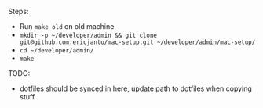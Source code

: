 Steps:
- Run `make old` on old machine
- `mkdir -p ~/developer/admin && git clone git@github.com:ericjanto/mac-setup.git ~/developer/admin/mac-setup/`
- `cd ~/developer/admin/`
- `make`

TODO:
- dotfiles should be synced in here, update path to dotfiles when copying stuff